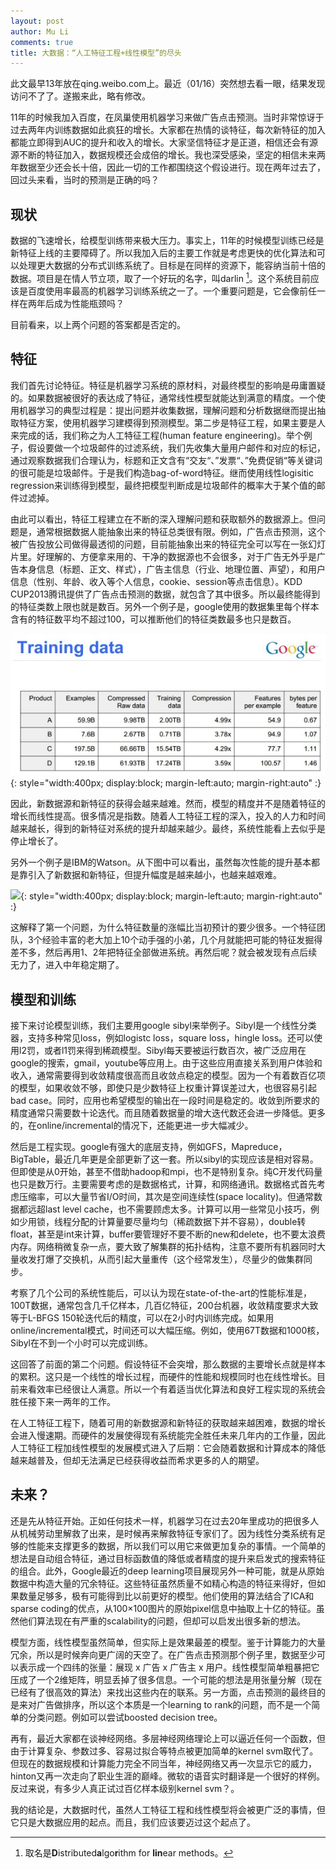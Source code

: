 ```yaml
---
layout: post
author: Mu Li
comments: true
title: 大数据：“人工特征工程+线性模型”的尽头
---
```


<div class="message">
此文最早13年放在qing.weibo.com上。最近（01/16）突然想去看一眼，结果发现访问不了了。遂搬来此，略有修改。
</div>

11年的时候我加入百度，在凤巢使用机器学习来做广告点击预测。当时非常惊讶于过去两年内训练数据如此疯狂的增长。大家都在热情的谈特征，每次新特征的加入都能立即得到AUC的提升和收入的增长。大家坚信特征才是正道，相信还会有源源不断的特征加入，数据规模还会成倍的增长。我也深受感染，坚定的相信未来两年数据至少还会长十倍，因此一切的工作都围绕这个假设进行。现在两年过去了，回过头来看，当时的预测是正确的吗？

## 现状

数据的飞速增长，给模型训练带来极大压力。事实上，11年的时候模型训练已经是新特征上线的主要障碍了。所以我加入后的主要工作就是考虑更快的优化算法和可以处理更大数据的分布式训练系统了。目标是在同样的资源下，能容纳当前十倍的数据。项目是在情人节立项，取了一个好玩的名字，叫darlin [^1]。这个系统目前应该是百度使用率最高的机器学习训练系统之一了。一个重要问题是，它会像前任一样在两年后成为性能瓶颈吗？

目前看来，以上两个问题的答案都是否定的。

## 特征

我们首先讨论特征。特征是机器学习系统的原材料，对最终模型的影响是毋庸置疑的。如果数据被很好的表达成了特征，通常线性模型就能达到满意的精度。一个使用机器学习的典型过程是：提出问题并收集数据，理解问题和分析数据继而提出抽取特征方案，使用机器学习建模得到预测模型。第二步是特征工程，如果主要是人来完成的话，我们称之为人工特征工程(human feature engineering)。举个例子，假设要做一个垃圾邮件的过滤系统，我们先收集大量用户邮件和对应的标记，通过观察数据我们合理认为，标题和正文含有“交友“、”发票“、”免费促销“等关键词的很可能是垃圾邮件。于是我们构造bag-of-word特征。继而使用线性logisitic regression来训练得到模型，最终把模型判断成是垃圾邮件的概率大于某个值的邮件过滤掉。

由此可以看出，特征工程建立在不断的深入理解问题和获取额外的数据源上。但问题是，通常根据数据人能抽象出来的特征总类很有限。例如，广告点击预测，这个被广告投放公司做得最透彻的问题，目前能抽象出来的特征完全可以写在一张幻灯片里。好理解的、方便拿来用的、干净的数据源也不会很多，对于广告无外乎是广告本身信息（标题、正文、样式），广告主信息（行业、地理位置、声望），和用户信息（性别、年龄、收入等个人信息，cookie、session等点击信息）。KDD CUP2013腾讯提供了广告点击预测的数据，就包含了其中很多。所以最终能得到的特征类数上限也就是数百。另外一个例子是，google使用的数据集里每个样本含有的特征数平均不超过100，可以推断他们的特征类数最多也只是数百。

![](https://raw.githubusercontent.com/mli/mli.github.io/master/imgs/google-training-data.jpg){: style="width:400px; display:block; margin-left:auto; margin-right:auto" :}

因此，新数据源和新特征的获得会越来越难。然而，模型的精度并不是随着特征的增长而线性提高。很多情况是指数。随着人工特征工程的深入，投入的人力和时间越来越长，得到的新特征对系统的提升却越来越少。最终，系统性能看上去似乎是停止增长了。

另外一个例子是IBM的Watson。从下图中可以看出，虽然每次性能的提升基本都是靠引入了新数据和新特征，但提升幅度是越来越小，也越来越艰难。

![](https://raw.githubusercontent.com/mli/mli.github.io/master/imgs/deep-qa.jpg){: style="width:400px; display:block; margin-left:auto; margin-right:auto" :}


这解释了第一个问题，为什么特征数量的涨幅比当初预计的要少很多。一个特征团队，3个经验丰富的老大加上10个动手强的小弟，几个月就能把可能的特征发掘得差不多，然后再用1、2年把特征全部做进系统。再然后呢？就会被发现有点后续无力了，进入中年稳定期了。

## 模型和训练

接下来讨论模型训练，我们主要用google sibyl​来举例子。Sibyl是一个线性分类器，支持多种常见loss，例如logistc loss，square loss，hingle loss。还可以使用l2罚，或者l1罚来得到稀疏模型。Sibyl每天要被运行数百次，被广泛应用在google的搜索，gmail，youtube等应用上。由于这些应用直接关系到用户体验和收入，通常需要得到收敛精度很高而且收敛点稳定的模型。因为一个有着数百亿项的模型，如果收敛不够，即使只是少数特征上权重计算误差过大，也很容易引起bad case。同时，应用也希望模型的输出在一段时间是稳定的。收敛到所要求的精度通常只需要数十论迭代。而且随着数据量的增大迭代数还会进一步降低。更多的，在online/incremental的情况下，还能更进一步大幅减少。

然后是工程实现。google有强大的底层支持，例如GFS，Mapreduce，BigTable，最近几年更是全部更新了这一套。所以sibyl的实现应该是相对容易。但即使是从0开始，甚至不借助hadoop和mpi，也不是特别复杂。纯C开发代码量也只是数万行。主要需要考虑的是数据格式，计算，和网络通讯。数据格式首先考虑压缩率，可以大量节省I/O时间，其次是空间连续性(space locality)。但通常数据都远超last level cache，也不需要顾虑太多。计算可以用一些常见小技巧，例如少用锁，线程分配的计算量要尽量均匀（稀疏数据下并不容易），double转float，甚至是int来计算，buffer要管理好不要不断的new和delete，也不要太浪费内存。网络稍微复杂一点，要大致了解集群的拓扑结构，注意不要所有机器同时大量收发打爆了交换机，从而引起大量重传（这个经常发生），尽量少的做集群同步。

考察了几个公司的系统性能后，可以认为现在state-of-the-art的性能标准是，100T数据，通常包含几千亿样本，几百亿特征，200台机器，收敛精度要求大致等于L-BFGS 150轮迭代后的精度，可以在2小时内训练完成。如果用online/incremental模式，时间还可以大幅压缩。例如，使用67T数据和1000核，Sibyl在不到一个小时可以完成训练。

这回答了前面的第二个问题。假设特征不会突增，那么数据的主要增长点就是样本的累积。这只是一个线性的增长过程，而硬件的性能和规模同时也在线性增长。目前来看效率已经很让人满意。所以一个有着适当优化算法和良好工程实现的系统会胜任接下来一两年的工作。

在人工特征工程下，随着可用的新数据源和新特征的获取越来越困难，数据的增长会进入慢速期。而硬件的发展使得现有系统能完全胜任未来几年内的工作量，因此人工特征工程加线性模型的发展模式进入了后期：它会随着数据和计算成本的降低越来越普及，但却无法满足已经获得收益而希求更多的人的期望。

## 未来？

还是先从特征开始。正如任何技术一样，机器学习在过去20年里成功的把很多人从机械劳动里解救了出来，是时候再来解救特征专家们了。因为线性分类系统有足够的性能来支撑更多的数据，所以我们可以用它来做更加复杂的事情。一个简单的想法是自动组合特征，通过目标函数值的降低或者精度的提升来启发式的搜索特征的组合。此外，Google最近的deep learning项目展现另外一种可能，就是从原始数据中构造大量的冗余特征。这些特征虽然质量不如精心构造的特征来得好，但如果数量足够多，极有可能得到比以前更好的模型。他们使用的算法结合了ICA和sparse coding的优点，从100×100图片的原始pixel信息中抽取上十亿的特征。虽然他们算法现在有严重的scalability的问题，但却可以启发出很多新的想法。

模型方面，线性模型虽然简单，但实际上是效果最差的模型。鉴于计算能力的大量冗余，所以是时候奔向更广阔的天空了。在广告点击预测那个例子里，数据至少可以表示成一个四纬的张量：展现 x 广告 x 广告主 x 用户。线性模型简单粗暴把它压成了一个2维矩阵，明显丢掉了很多信息。一个可能的想法是用张量分解（现在已经有了很高效的算法）来找出这些内在的联系。另一方面，点击预测的最终目的是来对广告做排序，所以这个本质是一个learning to rank的问题，而不是一个简单的分类问题。例如可以尝试boosted decision tree。

再有，最近大家都在谈神经网络。多层神经网络理论上可以逼近任何一个函数，但由于计算复杂、参数过多、容易过拟合等特点被更加简单的kernel svm取代了。但现在的数据规模和计算能力完全不同当年，神经网络又再一次显示它的威力，hinton又再一次走向了职业生涯的巅峰。微软的语音实时翻译是一个很好的样例。反过来说，有多少人真正试过百亿样本级别kernel svm？。

我的结论是，大数据时代，虽然人工特征工程和线性模型将会被更广泛的事情，但它只是大数据应用的起点。而且，我们应该要迈过这个起点了。

[^1]: 取名是<strong>D</strong>istributed<strong>a</strong>lgo<strong>r</strong>ithm for <strong>lin</strong>ear methods。
